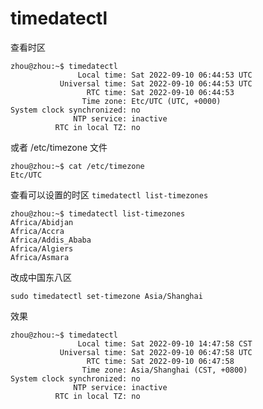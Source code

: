 # timedatectl

查看时区

```shell
zhou@zhou:~$ timedatectl
               Local time: Sat 2022-09-10 06:44:53 UTC
           Universal time: Sat 2022-09-10 06:44:53 UTC
                 RTC time: Sat 2022-09-10 06:44:53
                Time zone: Etc/UTC (UTC, +0000)
System clock synchronized: no
              NTP service: inactive
          RTC in local TZ: no
```

或者 /etc/timezone 文件

```shell
zhou@zhou:~$ cat /etc/timezone
Etc/UTC
```

查看可以设置的时区 `timedatectl list-timezones`

```shell
zhou@zhou:~$ timedatectl list-timezones
Africa/Abidjan
Africa/Accra
Africa/Addis_Ababa
Africa/Algiers
Africa/Asmara
```

改成中国东八区

```
sudo timedatectl set-timezone Asia/Shanghai
```

效果

```shell
zhou@zhou:~$ timedatectl
               Local time: Sat 2022-09-10 14:47:58 CST
           Universal time: Sat 2022-09-10 06:47:58 UTC
                 RTC time: Sat 2022-09-10 06:47:58
                Time zone: Asia/Shanghai (CST, +0800)
System clock synchronized: no
              NTP service: inactive
          RTC in local TZ: no
```

